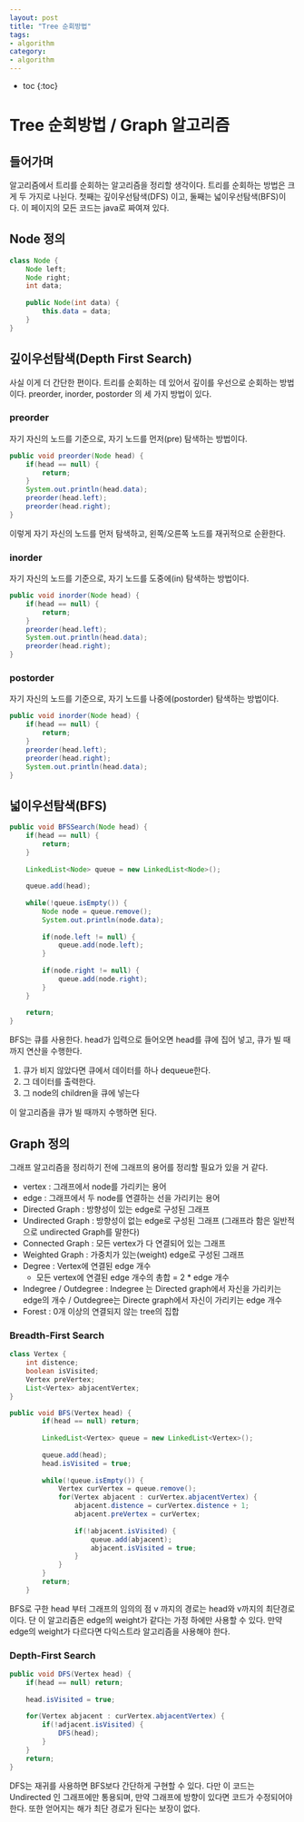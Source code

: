 ```yaml
---
layout: post
title: "Tree 순회방법"
tags:
- algorithm
category:
- algorithm
---
```


* toc
{:toc}

# Tree 순회방법 / Graph 알고리즘
## 들어가며
알고리즘에서 트리를 순회하는 알고리즘을 정리할 생각이다. 트리를 순회하는 방법은 크게 두 가지로 나뉜다. 첫째는 깊이우선탐색(DFS) 이고, 둘째는 넓이우선탐색(BFS)이다.
이 페이지의 모든 코드는 java로 짜여져 있다.

## Node 정의
~~~ java
class Node {
	Node left;
	Node right;
	int data;
	
	public Node(int data) {
		this.data = data;
	}
}
~~~

## 깊이우선탐색(Depth First Search)
사실 이게 더 간단한 편이다. 트리를 순회하는 데 있어서 깊이를 우선으로 순회하는 방법이다. preorder, inorder, postorder 의 세 가지 방법이 있다.

### preorder
자기 자신의 노드를 기준으로, 자기 노드를 먼저(pre) 탐색하는 방법이다.

~~~ java
public void preorder(Node head) {
	if(head == null) {
		return;
	}
	System.out.println(head.data);
	preorder(head.left);
	preorder(head.right);
}
~~~
이렇게 자기 자신의 노드를 먼저 탐색하고, 왼쪽/오른쪽 노드를 재귀적으로 순환한다.

### inorder
자기 자신의 노드를 기준으로, 자기 노드를 도중에(in) 탐색하는 방법이다.

~~~ java
public void inorder(Node head) {
	if(head == null) {
		return;
	}
	preorder(head.left);
	System.out.println(head.data);
	preorder(head.right);
}
~~~

### postorder
자기 자신의 노드를 기준으로, 자기 노드를 나중에(postorder) 탐색하는 방법이다.

~~~ java
public void inorder(Node head) {
	if(head == null) {
		return;
	}
	preorder(head.left);
	preorder(head.right);
	System.out.println(head.data);
}
~~~

## 넓이우선탐색(BFS)

~~~ java
public void BFSSearch(Node head) {
	if(head == null) {
		return;
	}
	
	LinkedList<Node> queue = new LinkedList<Node>();
	
	queue.add(head);
	
	while(!queue.isEmpty()) {
		Node node = queue.remove();
		System.out.println(node.data);
		
		if(node.left != null) {
			queue.add(node.left);
		}
		
		if(node.right != null) {
			queue.add(node.right);
		}
	}
	
	return;
}
~~~

BFS는 큐를 사용한다. head가 입력으로 들어오면 head를 큐에 집어 넣고, 큐가 빌 때까지 연산을 수행한다.

1) 큐가 비지 않았다면 큐에서 데이터를 하나 dequeue한다.
2) 그 데이터를 출력한다.
3) 그 node의 children을 큐에 넣는다

이 알고리즘을 큐가 빌 때까지 수행하면 된다.

## Graph 정의
그래프 알고리즘을 정리하기 전에 그래프의 용어를 정리할 필요가 있을 거 같다.

- vertex : 그래프에서 node를 가리키는 용어
- edge : 그래프에서 두 node를 연결하는 선을 가리키는 용어
- Directed Graph : 방향성이 있는 edge로 구성된 그래프
- Undirected Graph : 방향성이 없는 edge로 구성된 그래프 (그래프라 함은 일반적으로 undirected Graph를 말한다)
- Connected Graph : 모든 vertex가 다 연결되어 있는 그래프
- Weighted Graph : 가중치가 있는(weight) edge로 구성된 그래프
- Degree : Vertex에 연결된 edge 개수
	- 모든 vertex에 연결된 edge 개수의 총합 = 2 * edge 개수
- Indegree / Outdegree : Indegree 는 Directed graph에서 자신을 가리키는 edge의 개수 / Outdegree는 Directe graph에서 자신이 가리키는 edge 개수
- Forest : 0개 이상의 연결되지 않는 tree의 집합

### Breadth-First Search
~~~ java
class Vertex {
	int distence;
	boolean isVisited;
	Vertex preVertex;
	List<Vertex> abjacentVertex;
}

public void BFS(Vertex head) {
		if(head == null) return;
		
		LinkedList<Vertex> queue = new LinkedList<Vertex>();
		
		queue.add(head);
		head.isVisited = true;
		
		while(!queue.isEmpty()) {
			Vertex curVertex = queue.remove();
			for(Vertex abjacent : curVertex.abjacentVertex) {
				abjacent.distence = curVertex.distence + 1;
				abjacent.preVertex = curVertex;
				
				if(!abjacent.isVisited) {
					queue.add(abjacent);
					abjacent.isVisited = true;
				}
			}
		}
		return;
	}
~~~

BFS로 구한 head 부터 그래프의 임의의 점 v 까지의 경로는 head와 v까지의 최단경로이다.
단 이 알고리즘은 edge의 weight가 같다는 가정 하에만 사용할 수 있다.
만약 edge의 weight가 다르다면 다익스트라 알고리즘을 사용해야 한다.

### Depth-First Search

~~~ java
public void DFS(Vertex head) {
	if(head == null) return;
	
	head.isVisited = true;
	
	for(Vertex abjacent : curVertex.abjacentVertex) {
		if(!adjacent.isVisited) {
			DFS(head);
		}
	}
	return;
}
~~~

DFS는 재귀를 사용하면 BFS보다 간단하게 구현할 수 있다.
다만 이 코드는 Undirected 인 그래프에만 통용되며, 만약 그래프에 방향이 있다면 코드가 수정되어야 한다.
또한 얻어지는 해가 최단 경로가 된다는 보장이 없다.




